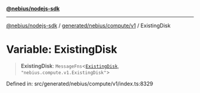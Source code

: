 [**@nebius/nodejs-sdk**](../../../../../README.md)

***

[@nebius/nodejs-sdk](../../../../../README.md) / [generated/nebius/compute/v1](../README.md) / ExistingDisk

# Variable: ExistingDisk

> **ExistingDisk**: `MessageFns`\<[`ExistingDisk`](../interfaces/ExistingDisk.md), `"nebius.compute.v1.ExistingDisk"`\>

Defined in: src/generated/nebius/compute/v1/index.ts:8329
